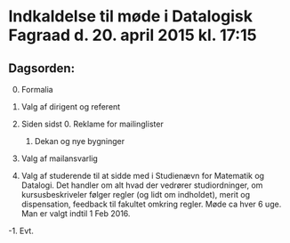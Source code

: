 # Indkaldelse til møde i Datalogisk Fagraad d. 20. april 2015 kl. 17:15

## Dagsorden:

0. Formalia
  0. Valg af dirigent og referent

1. Siden sidst
    0. Reklame for mailinglister
    1. Dekan og nye bygninger

3. Valg af mailansvarlig

4. Valg af studerende til at sidde med i Studienævn for Matematik og Datalogi. Det handler om alt hvad der vedrører studiordninger, om kursusbeskriveler følger regler (og lidt om indholdet), merit og dispensation, feedback til fakultet omkring regler. Møde ca hver 6 uge. Man er valgt indtil 1 Feb 2016.

-1. Evt.

